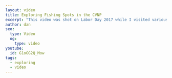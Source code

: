 ```yaml
---
layout: video
title: Exploring Fishing Spots in the CVNP
excerpt: "This video was shot on Labor Day 2017 while I visited various ponds in the Cuyahoga Valley National Park. I was not fortunate enough to catch anything, but I have footage of my time exploring."
author: dan
seo:
  type: Video
  og:
    type: video
youtube:
  id: G1oGG2Q_Mow
tags:
  - exploring
  - video
---
```

